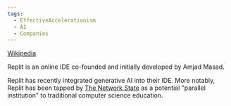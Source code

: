 ```yaml
---
tags:
  - EffectiveAccelerationism
  - AI
  - Companies
---
```

[Wikipedia](https://en.wikipedia.org/wiki/Replit)

Replit is an online IDE co-founded and initially developed by Amjad Masad.

Replit has recently integrated generative AI into their IDE. More notably, Replit has been tapped by [The Network State](@balajis.md) as a potential "parallel institution" to traditional computer science education.